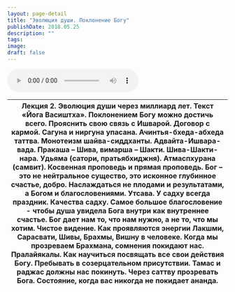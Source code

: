 ```yaml
---
layout: page-detail
title: "Эволюция души. Поклонение Богу"
publishDate: 2018.05.25
description: ""
tags:
image:
draft: false
---
```


<audio title="2018.05.25 - Эволюция души. Поклонение Богу.mp3" src="/upload/iblock/81d/81de8aeace8f284db22b7e87f35f3287.mp3" controls=""></audio>

| Лекция 2\. Эволюция души через миллиард лет. Текст «Йога Васиштха». Поклонением Богу можно достичь всего. Прояснить свою связь с Ишварой. Договор с кармой. Сагуна и ниргуна упасана. Ачинтья-бхеда-абхеда таттва. Монотеизм шайва-сиддханты. Адвайта-Ишвара-вада. Пракаша – Шива, вимарша – Шакти. Шива-Шакти-нара. Удьяма (сатори, пратьябхиджня). Атмаспхурана (самвит). Косвенная проповедь и прямая проповедь. Бог – это не нейтральное существо, это исконное глубинное счастье, добро. Наслаждаться не плодами и результатами, а Богом и благословениями. Утсава. У садху всегда праздник. Качества садху. Самое большое благословение - чтобы душа увидела Бога внутри как внутреннее счастье. Бог дает нам то, что нам нужно, а не то, что мы хотим. Чистое видение. Как проявляются энергии Лакшми, Сарасвати, Шивы, Брахмы, Вишну в человеке. Когда мы прозреваем Брахмана, сомнения покидают нас. Пралайякалы. Как научиться посвящать все свои действия Богу. Пребывать в созерцательном присутствии. Тамас и раджас должны нас покинуть. Через саттву прозревать Бога. Состояние, когда вас никогда не покидает ананда. |
| ------------------------------------------------------------------------------------------------------------------------------------------------------------------------------------------------------------------------------------------------------------------------------------------------------------------------------------------------------------------------------------------------------------------------------------------------------------------------------------------------------------------------------------------------------------------------------------------------------------------------------------------------------------------------------------------------------------------------------------------------------------------------------------------------------------------------------------------------------------------------------------------------------------------------------------------------------------------------------------------------------------------------------------------------------------------------------------------------------------------------------------- |

  

